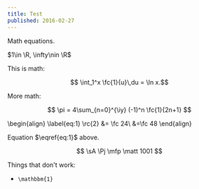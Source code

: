 ```yaml
---
title: Test
published: 2016-02-27
---
```


Math equations.

$1\in \R, \infty\nin \R$

This is math:

$$ \int_1^x \fc{1}{u}\,du = \ln x.$$

More math:

$$
\pi = 4\sum_{n=0}^{\iy} (-1)^n \fc{1}{2n+1}
$$

\begin{align}
\label{eq:1}
\rc{2} &= \fc 24\\
&=\fc 48
\end{align}

Equation $\eqref{eq:1}$ above.

$$
\sA \Pj  \mfp \matt 1001
$$

Things that don't work:

* `\mathbbm{1}`
